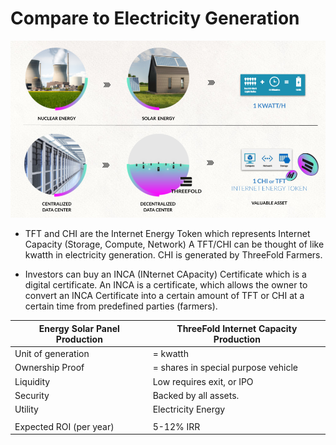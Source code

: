 
# Compare to Electricity Generation

![image alt text](img/compare_solar.png)

* TFT and CHI are the Internet Energy Token which represents Internet Capacity (Storage, Compute, Network)
A TFT/CHI can be thought of like kwatth in electricity generation. CHI is generated by ThreeFold Farmers.

* Investors can buy an INCA (INternet CApacity) Certificate which is a digital certificate. An INCA is a certificate, which allows the owner to convert an INCA Certificate into a certain amount of TFT or CHI at a certain time from predefined parties (farmers).

| Energy Solar Panel Production | ThreeFold Internet Capacity Production |
| ----------------------------- | -------------------------------------- |
| Unit of generation            | = kwatth                               |
| Ownership Proof               | = shares in special purpose vehicle    |
| Liquidity                     | Low requires exit, or IPO              |
| Security                      | Backed by all assets.                  |
| Utility                       | Electricity Energy                     |
|                               |                                        |
| Expected ROI (per year)       | 5-12% IRR                              |
